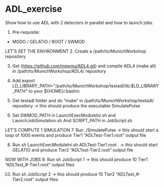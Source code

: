 # ADL_exercise
Show how to use ADL with 2 detectors in parallel and how to launch jobs.

1.	Pre-requisite:
- MGDO / GELATIO / ROOT / SWMOD

LET’S SET THE ENVIRONMENT
2.	Create a /path/to/MunichWorkshop repository

3.	Get (https://github.com/mppmu/ADL4.git) and compile ADL4 (make all) in /path/to/MunichWorkshop/ADL4/ repository

4.	Add export LD_LIBRARY_PATH="/path/to/MunichWorkshop/testadl/lib:$LD_LIBRARY_PATH" 
to your ${HOME}/.bashrc

5.	Get testadl folder and do “make” in 
/path/to/MunichWorkshop/testadl/ repository
-> this should produce the executable SimulatePulse

6.	Set SWMOD_PATH in LaunchExecModuleIni.sh and LaunchJobSimulation.sh
And SCRIPT_PATH in JobScript.sh

LET’S COMPUTE 1 SIMULATION
7.	Run ./SimulatePulse
-> this should start a loop of 1000 events and produce Tier1 “ADLTest-Tier1.root” output file

8.	Run sh LaunchExecModuleIni.sh ADLTest-Tier1.root .
-> this should start GELATIO and produce Tier2 “ADLTest-Tier2.root” output file

NOW WITH JOBS
9.	Run sh JobScript 1
-> this should produce 10 Tier1 “ADLTest_#-Tier1.root” output files

10.	Run sh JobScript 2
  -> this should produce 10 Tier2 “ADLTest_#-Tier2.root” output files
